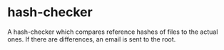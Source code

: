# hash-checker
A hash-checker which compares reference hashes of files to the actual ones. If there are differences, an email is sent to the root.
